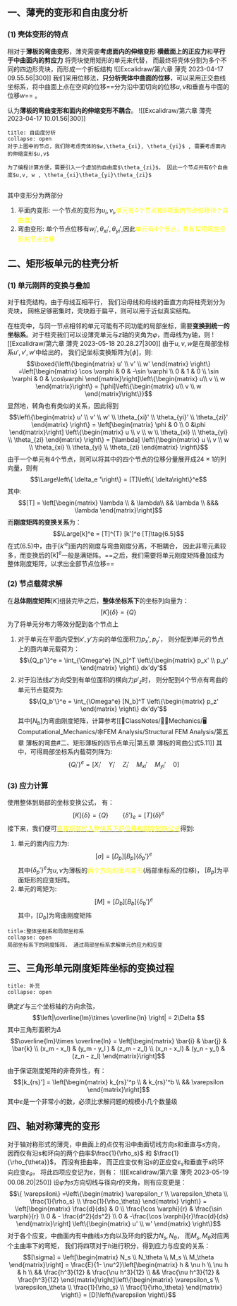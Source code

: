 ## 一、薄壳的变形和自由度分析
### (1) 壳体变形的特点
相对于**薄板的弯曲变形**，薄壳需要**考虑面内的伸缩变形**
**横截面上的正应力**和**平行于中曲面内的剪应力**
将壳块使用矩形的单元来代替， 而最终将壳体分割为多个不同的四边形壳块，而形成一个折板结构
![[Excalidraw/第六章 薄壳 2023-04-17 09.55.56|300]]
我们采用位移法，**只分析壳体中曲面的位移**，可以采用正交曲线坐标系，将中曲面上点在空间的位移==分为沿中面切向的位移$u,v$和垂直与中面的位移$w$== 。

认为**薄板的弯曲变形和面内的伸缩变形不耦合**。
![[Excalidraw/第六章 薄壳 2023-04-17 10.01.56|300]]
`````ad-caution
title: 自由度分析
collapse: open
对于上图中的节点，我们除考虑壳体的$w,\theta_{xi}, \theta_{yi}$ , 需要考虑面内的伸缩变形$u,v$

为了编程计算方便，需要引入一个虚加的自由度$\theta_{zi}$， 因此一个节点共有6个自由度$u,v, w , \theta_{xi}\theta_{yi}\theta_{zi}$


`````

其中变形分为两部分
1. 平面内变形:  一个节点的变形为$u_i,v_i$,<mark style="background: transparent; color: yellow">单元有4个节点和8项面内节点位移(8个自由度)</mark>
2. 弯曲变形: 单个节点位移有$w_i', \theta_{xi}', \theta_{yi}'$,因此<mark style="background: transparent; color: yellow">单元有4个节点，共有12项弯曲变形的节点位移</mark>

## 二、矩形板单元的柱壳分析
### (1) 单元刚阵的变换与叠加
对于柱壳结构，由于母线互相平行， 我们沿母线和母线的垂直方向将柱壳划分为壳块， 网格足够密集时，壳块趋于扁平，则可以用于近似真实结构。

在柱壳中，与同一节点相邻的单元可能有不同功能的局部坐标，需要**变换到统一的坐标系**。对于柱壳我们可以设薄壳单元与$z$轴的夹角为$\varphi$，而母线为y轴，则
![[Excalidraw/第六章 薄壳 2023-05-18 20.28.27|300]]
由于$u,v,w$是在局部坐标系$u',v',w'$中给出的， 我们记坐标变换矩阵为$[\phi]$，则: 
$$\boxed{\left\{\begin{matrix}
u' \\ v'  \\ w' 
\end{matrix} \right\} =\left[\begin{matrix}
\cos \varphi & 0 & -\sin \varphi \\
0 & 1 & 0 \\
\sin \varphi & 0 & \cos\varphi 
\end{matrix}\right]\left\{\begin{matrix}
u\\ v \\ w
\end{matrix}\right\} = [\phi]\left\{\begin{matrix}
u\\ v \\ w
\end{matrix}\right\}}$$
显然地，转角也有类似的关系，因此得到
$$\left\{\begin{matrix}
u' \\ v'  \\ w' \\ \theta_{xi}' \\ \theta_{yi}' \\ \theta_{zi}'
\end{matrix} \right\} = \left[\begin{matrix}
\phi & 0 \\ 0 &\phi 
\end{matrix}\right] \left\{\begin{matrix}
u \\ v \\ w \\ \theta_{xi}  \\ \theta_{yi} \\ \theta_{zi}
\end{matrix} \right\} = [\lambda] \left\{\begin{matrix}
u \\ v \\ w \\ \theta_{xi}  \\ \theta_{yi} \\ \theta_{zi}
\end{matrix} \right\}$$
由于一个单元有4个节点，则可以将其中的四个节点的位移分量展开成$24 \times  1$的列向量，则有
$$\Large\left\{ \delta_e '\right\} = [T]\left\{ \delta\right\}^e$$
其中:
$$[T] = \left[\begin{matrix}
\lambda \\
& \lambda\\
&& \lambda \\
&&& \lambda 
\end{matrix}\right]$$
而**刚度矩阵的变换关系**为：
$$\Large[k]^e = [T]^{T} [k']^e [T]\tag{6.5}$$
在式$(6.5)$中，由于$[k'^e ]$面内的刚度与弯曲刚度分离，不相耦合， 因此非零元素较多，而变换后的$[k]^e$一般是满矩阵。==之后，我们需要将单元刚度矩阵叠加成为整体刚度矩阵，以求出全部节点位移==

### (2) 节点载荷求解
在**总体刚度矩阵**$[K]$组装完毕之后，**整体坐标系下**的坐标列向量为： 
$$[K]\left\{ \delta\right\} = \left\{ Q\right\}$$
为了将单元分布力等效分配到各个节点上
1. 对于单元在平面内受到$x',y'$方向的单位面积力$p_x', p_y'$， 则分配到单元的节点上的面内单元载荷为：
$$\{Q_p'\}^e = \int_{\Omega^e} [N_p]^T \left\{\begin{matrix}
p_x'  \\ p_y' 
\end{matrix} \right\} dx'dy'$$
2. 对于沿法线$z'$方向受到有单位面积的横向力$p'_z$时， 则分配到4个节点有弯曲的单元节点载荷为: 
$$\{Q_b'\}^e = \int_{\Omega^e} [N_b]^T \left\{\begin{matrix}
p_z'
\end{matrix} \right\} dx'dy'$$
其中$[N_b]$为弯曲刚度矩阵，计算参考[[📘ClassNotes/👨‍🔧Mechanics/🖥️Computational_Mechanics/🕸️FEM Analysis/Structural FEM Analysis/第五章 薄板的弯曲#二、矩形薄板的四节点单元|第五章 薄板的弯曲公式5.11]]
其中，可得局部坐标系内载荷列阵为: 
$$\{Q_i'\}^e = [X_i' \quad  Y_i' \quad Z_i' \quad M_{xi}' \quad M_{yi}' \quad 0]$$

### (3) 应力计算
使用整体到局部的坐标变换公式， 有：
$$[K]\{\delta\} = \{ Q\}\qquad  \{ \delta'\}_e  = [T]\{\delta\}^e$$
接下来，我们便可<u><mark style="background: transparent; color: yellow">直接将其代入整体系下的位移和刚度矩阵公式</mark></u>得到:
1) 单元的面内应力为: 
$$[\sigma] = [D_p][B_p]\{\delta_p'\}^e$$
其中$\left\{ \delta_p'\right\}^e$为$u,v$为薄板的<mark style="background: transparent; color: yellow">两个方向的面内变形</mark>(局部坐标系的位移)， $[B_p]$为平面矩形的应变矩阵。
2) 单元的弯矩为:
$$[M] = [D_b][B_b]\left\{ \delta_b'\right\}^e$$
其中，$[D_b]$为弯曲刚度矩阵

`````ad-note
title:整体坐标系和局部坐标系
collapse: open
局部坐标系下的刚度矩阵， 通过局部坐标系求解单元的应力和应变
`````


## 三、三角形单元刚度矩阵坐标的变换过程

`````ad-todo
title: 补充
collapse: open
`````

确定$z'$与三个坐标轴的方向余弦， 
$$\left|\overline{lm}\times \overline{ln}  \right| = 2\Delta $$
其中三角形面积为$\Delta$
$$\overline{lm}\times \overline{ln}  = \left[\begin{matrix}
\bar{i} & \bar{j} & \bar{k} \\
(x_m  - x_l)  & (y_m - y_l )  & (z_m - z_l) \\
(x_n - x_l) & (y_n - y_l)  & (z_n - z_l)
\end{matrix}\right]$$

由于保证刚度矩阵的非奇异性，有： 
$$[k_{rs}'] = \left[\begin{matrix}
k_{rs}'^p \\
& k_{rs}'^b  \\
&& \varepsilon
\end{matrix}\right]$$
其中$\varepsilon$是一个非常小的数，必须比求解问题的规模小几个数量级

## 四、轴对称薄壳的变形
对于轴对称形式的薄壳，中曲面上的点仅有沿中曲面切线方向$s$和垂直与$s$方向，因而仅有沿s和环向的两个曲率$\frac{1}{\rho_s}$ 和 $\frac{1}{\rho_{\theta}}$， 而没有扭曲率， 而正应变仅有沿$s$的正应变$\varepsilon_s$和垂直于$s$的环向应变$\varepsilon_\theta$， 将此四项应变记为$\varepsilon$，则有： 
![[Excalidraw/第六章 薄壳 2023-05-19 00.08.20|250]]
设$\varphi$为$s$方向切线与径向$r$的夹角，则有应变更是： 
$$\{ \varepsilon\} =\left\{\begin{matrix}
\varepsilon_r \\ \varepsilon_\theta  \\ \frac{1}{\rho_s} \\ \frac{1}{\rho_\theta} 
\end{matrix} \right\} = \left[\begin{matrix}
\frac{d}{ds} & 0 \\ 
\frac{\cos \varphi}{r} & \frac{\sin \varphi}{r} \\
0 & - \frac{d^2}{ds^2} \\
0 & -\frac{\cos \varphi}{r}\frac{d}{ds}
\end{matrix}\right] \left\{\begin{matrix}
u' \\ w'
\end{matrix} \right\}$$
对于各个应变，中曲面内有中曲线$s$方向以及环向的膜力$N_s, N_\theta$， 而$M_s, M_\theta$对应两个主曲率下的弯矩， 我们将四项对于$h$进行积分，得到应力与应变的关系：
$$[\sigma] = \left[\begin{matrix}
N_s \\  N_\theta \\ M_s \\ M_\theta 
\end{matrix}\right] = \frac{E}{1- \nu^2}\left[\begin{matrix}
h & \nu h \\
\nu h & h \\
&& \frac{h^3}{12} &  \frac{\nu h^3}{12}  \\
&& \frac{\nu h^3}{12} & \frac{h^3}{12} 
\end{matrix}\right]\left\{\begin{matrix}
\varepsilon_s \\ \varepsilon_\theta \\ \frac{1}{\rho_s} \\ \frac{1}{\rho_\theta}
\end{matrix} \right\} = [D]\left\{\varepsilon \right\}$$
